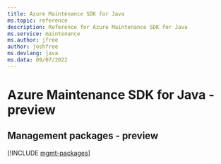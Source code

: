```yaml
---
title: Azure Maintenance SDK for Java
ms.topic: reference
description: Reference for Azure Maintenance SDK for Java
ms.service: maintenance
ms.author: jfree
author: joshfree
ms.devlang: java
ms.data: 09/07/2022
---
```

# Azure Maintenance SDK for Java - preview

## Management packages - preview
[!INCLUDE [mgmt-packages](maintenance-mgmt-index.md)]